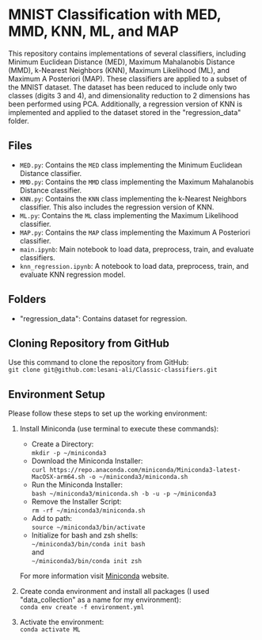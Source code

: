 # MNIST Classification with MED, MMD, KNN, ML, and MAP

This repository contains implementations of several classifiers, including Minimum Euclidean Distance (MED), Maximum Mahalanobis Distance (MMD), k-Nearest Neighbors (KNN), Maximum Likelihood (ML), and Maximum A Posteriori (MAP). These classifiers are applied to a subset of the MNIST dataset. The dataset has been reduced to include only two classes (digits 3 and 4), and dimensionality reduction to 2 dimensions has been performed using PCA. Additionally, a regression version of KNN is implemented and applied to the dataset stored in the "regression_data" folder.


## Files
- `MED.py`: Contains the `MED` class implementing the Minimum Euclidean Distance classifier.
- `MMD.py`: Contains the `MMD` class implementing the Maximum Mahalanobis Distance classifier.
- `KNN.py`: Contains the `KNN` class implementing the k-Nearest Neighbors classifier. This also includes the regression version of KNN.
- `ML.py`: Contains the `ML` class implementing the Maximum Likelihood classifier.
- `MAP.py`: Contains the `MAP` class implementing the Maximum A Posteriori classifier.
- `main.ipynb`: Main notebook to load data, preprocess, train, and evaluate classifiers.
- `knn_regression.ipynb`: A notebook to load data, preprocess, train, and evaluate KNN regression model.


## Folders
- "regression_data": Contains dataset for regression.


## Cloning Repository from GitHub
Use this command to clone the repository from GitHub: <br>
`git clone git@github.com:lesani-ali/Classic-classifiers.git`<br> 


## Environment Setup
Please follow these steps to set up the working environment:
1. Install Miniconda (use terminal to execute these commands):
    - Create a Directory:<br>
    `mkdir -p ~/miniconda3`
    - Download the Miniconda Installer:<br>
    `curl https://repo.anaconda.com/miniconda/Miniconda3-latest-MacOSX-arm64.sh -o ~/miniconda3/miniconda.sh`
    - Run the Miniconda Installer:<br>
    `bash ~/miniconda3/miniconda.sh -b -u -p ~/miniconda3`
    - Remove the Installer Script:<br>
    `rm -rf ~/miniconda3/miniconda.sh`
    - Add to path:<br>
    `source ~/miniconda3/bin/activate`
    - Initialize for bash and zsh shells:<br>
    `~/miniconda3/bin/conda init bash`<br>
    and <br>
    `~/miniconda3/bin/conda init zsh`

    For more information visit [Miniconda](https://docs.anaconda.com/miniconda/) website.

2. Create conda environment and install all packages (I used "data_collection" as a name for my environment): <br>
`conda env create -f environment.yml`

3. Activate the environment: <br>
`conda activate ML`
